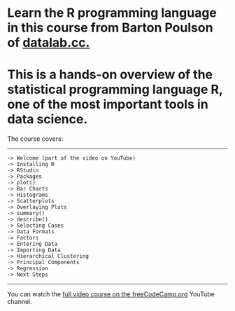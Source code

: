 # Learn the R programming language in this course from Barton Poulson of [datalab.cc.](https://datalab.cc/#welcome/ready) 
# This is a hands-on overview of the statistical programming language R, one of the most important tools in data science.

The course covers:

----------------------------------------------
    -> Welcome (part of the video on YouTube)
    -> Installing R
    -> RStudio
    -> Packages
    -> plot()
    -> Bar Charts
    -> Histograms
    -> Scatterplots
    -> Overlaying Plots
    -> summary()
    -> describe()
    -> Selecting Cases
    -> Data Formats
    -> Factors
    -> Entering Data
    -> Importing Data
    -> Hierarchical Clustering
    -> Principal Components
    -> Regression
    -> Next Steps
----------------------------------------------

You can watch the [full video course on the freeCodeCamp.org](https://www.youtube.com/watch?v=_V8eKsto3Ug) YouTube channel.